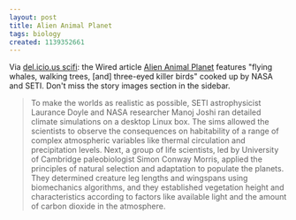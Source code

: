 ```yaml
---
layout: post
title: Alien Animal Planet
tags: biology
created: 1139352661
---
```

Via [del.icio.us scifi](http://www.mcdemarco.net/aggregator/sources/25):  the Wired article [Alien Animal Planet](http://www.wired.com/wired/archive/14.02/alien.html) features "flying whales, walking trees, [and] three-eyed killer birds" cooked up by NASA and SETI.  Don't miss the story images section in the sidebar. <!--break-->

> To make the worlds as realistic as possible, SETI astrophysicist Laurance Doyle and NASA researcher Manoj Joshi ran detailed climate simulations on a desktop Linux box. The sims allowed the scientists to observe the consequences on habitability of a range of complex atmospheric variables like thermal circulation and precipitation levels. Next, a group of life scientists, led by University of Cambridge paleobiologist Simon Conway Morris, applied the principles of natural selection and adaptation to populate the planets. They determined creature leg lengths and wingspans using biomechanics algorithms, and they established vegetation height and characteristics according to factors like available light and the amount of carbon dioxide in the atmosphere.
